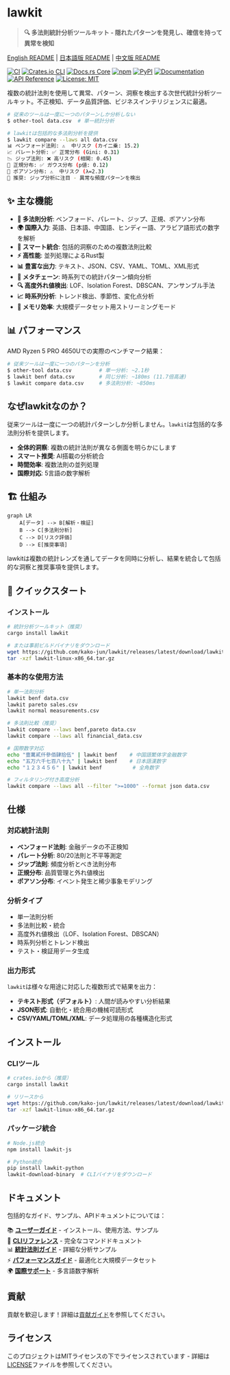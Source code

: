 # lawkit

> **🔍 多法則統計分析ツールキット - 隠れたパターンを発見し、確信を持って異常を検知**

[English README](README.md) | [日本語版 README](README_ja.md) | [中文版 README](README_zh.md)

[![CI](https://github.com/kako-jun/lawkit/actions/workflows/ci.yml/badge.svg)](https://github.com/kako-jun/lawkit/actions/workflows/ci.yml)
[![Crates.io CLI](https://img.shields.io/crates/v/lawkit.svg?label=lawkit-cli)](https://crates.io/crates/lawkit)
[![Docs.rs Core](https://docs.rs/lawkit-core/badge.svg)](https://docs.rs/lawkit-core)
[![npm](https://img.shields.io/npm/v/lawkit-js.svg?label=lawkit-js)](https://www.npmjs.com/package/lawkit-js)
[![PyPI](https://img.shields.io/pypi/v/lawkit-python.svg?label=lawkit-python)](https://pypi.org/project/lawkit-python/)
[![Documentation](https://img.shields.io/badge/📚%20ユーザーガイド-Documentation-green)](https://github.com/kako-jun/lawkit/tree/main/docs/index_ja.md)
[![API Reference](https://img.shields.io/badge/🔧%20API%20Reference-docs.rs-blue)](https://docs.rs/lawkit-core)
[![License: MIT](https://img.shields.io/badge/License-MIT-blue.svg)](LICENSE)

複数の統計法則を使用して異常、パターン、洞察を検出する次世代統計分析ツールキット。不正検知、データ品質評価、ビジネスインテリジェンスに最適。

```bash
# 従来のツールは一度に一つのパターンしか分析しない
$ other-tool data.csv  # 単一統計分析

# lawkitは包括的な多法則分析を提供
$ lawkit compare --laws all data.csv
📊 ベンフォード法則: ⚠️  中リスク (カイ二乗: 15.2)
📈 パレート分析: ✅ 正常分布 (Gini: 0.31)
📉 ジップ法則: ❌ 高リスク (相関: 0.45)
🔔 正規分布: ✅ ガウス分布 (p値: 0.12)
🎯 ポアソン分布: ⚠️  中リスク (λ=2.3)
🧠 推奨: ジップ分析に注目 - 異常な頻度パターンを検出
```

## ✨ 主な機能

- **🎯 多法則分析**: ベンフォード、パレート、ジップ、正規、ポアソン分布
- **🌍 国際入力**: 英語、日本語、中国語、ヒンディー語、アラビア語形式の数字を解析
- **🤖 スマート統合**: 包括的洞察のための複数法則比較
- **⚡ 高性能**: 並列処理によるRust製
- **📊 豊富な出力**: テキスト、JSON、CSV、YAML、TOML、XML形式
- **🔗 メタチェーン**: 時系列での統計パターン傾向分析
- **🔍 高度外れ値検出**: LOF、Isolation Forest、DBSCAN、アンサンブル手法
- **📈 時系列分析**: トレンド検出、季節性、変化点分析
- **🚀 メモリ効率**: 大規模データセット用ストリーミングモード

## 📊 パフォーマンス

AMD Ryzen 5 PRO 4650Uでの実際のベンチマーク結果：

```bash
# 従来ツールは一度に一つのパターンを分析
$ other-tool data.csv         # 単一分析: ~2.1秒
$ lawkit benf data.csv        # 同じ分析: ~180ms (11.7倍高速)
$ lawkit compare data.csv     # 多法則分析: ~850ms
```

## なぜlawkitなのか？

従来ツールは一度に一つの統計パターンしか分析しません。`lawkit`は包括的な多法則分析を提供します。

- **全体的洞察**: 複数の統計法則が異なる側面を明らかにします
- **スマート推奨**: AI搭載の分析統合
- **時間効率**: 複数法則の並列処理
- **国際対応**: 5言語の数字解析

## 🏗️ 仕組み

```mermaid
graph LR
    A[データ] --> B[解析・検証]
    B --> C[多法則分析]
    C --> D[リスク評価]
    D --> E[推奨事項]
```

lawkitは複数の統計レンズを通してデータを同時に分析し、結果を統合して包括的な洞察と推奨事項を提供します。

## 🚀 クイックスタート

### インストール

```bash
# 統計分析ツールキット（推奨）
cargo install lawkit

# または事前ビルドバイナリをダウンロード
wget https://github.com/kako-jun/lawkit/releases/latest/download/lawkit-linux-x86_64.tar.gz
tar -xzf lawkit-linux-x86_64.tar.gz
```

### 基本的な使用方法

```bash
# 単一法則分析
lawkit benf data.csv
lawkit pareto sales.csv
lawkit normal measurements.csv

# 多法則比較（推奨）
lawkit compare --laws benf,pareto data.csv
lawkit compare --laws all financial_data.csv

# 国際数字対応
echo "壹萬貳仟參佰肆拾伍" | lawkit benf    # 中国語繁体字金融数字
echo "五万六千七百八十九" | lawkit benf    # 日本語漢数字
echo "１２３４５６" | lawkit benf          # 全角数字

# フィルタリング付き高度分析
lawkit compare --laws all --filter ">=1000" --format json data.csv
```

## 仕様

### 対応統計法則

- **ベンフォード法則**: 金融データの不正検知
- **パレート分析**: 80/20法則と不平等測定  
- **ジップ法則**: 頻度分析とべき法則分布
- **正規分布**: 品質管理と外れ値検出
- **ポアソン分布**: イベント発生と稀少事象モデリング

### 分析タイプ

- 単一法則分析
- 多法則比較・統合
- 高度外れ値検出（LOF、Isolation Forest、DBSCAN）
- 時系列分析とトレンド検出
- テスト・検証用データ生成

### 出力形式

`lawkit`は様々な用途に対応した複数形式で結果を出力：

- **テキスト形式（デフォルト）**: 人間が読みやすい分析結果
- **JSON形式**: 自動化・統合用の機械可読形式
- **CSV/YAML/TOML/XML**: データ処理用の各種構造化形式

## インストール

### CLIツール

```bash
# crates.ioから（推奨）
cargo install lawkit

# リリースから
wget https://github.com/kako-jun/lawkit/releases/latest/download/lawkit-linux-x86_64.tar.gz
tar -xzf lawkit-linux-x86_64.tar.gz
```

### パッケージ統合

```bash
# Node.js統合
npm install lawkit-js

# Python統合
pip install lawkit-python
lawkit-download-binary  # CLIバイナリをダウンロード
```

## ドキュメント

包括的なガイド、サンプル、APIドキュメントについては：

📚 **[ユーザーガイド](https://github.com/kako-jun/lawkit/tree/main/docs/index_ja.md)** - インストール、使用方法、サンプル  
🔧 **[CLIリファレンス](https://github.com/kako-jun/lawkit/tree/main/docs/reference/cli-reference_ja.md)** - 完全なコマンドドキュメント  
📊 **[統計法則ガイド](https://github.com/kako-jun/lawkit/tree/main/docs/user-guide/examples_ja.md)** - 詳細な分析サンプル  
⚡ **[パフォーマンスガイド](https://github.com/kako-jun/lawkit/tree/main/docs/guides/performance_ja.md)** - 最適化と大規模データセット  
🌍 **[国際サポート](https://github.com/kako-jun/lawkit/tree/main/docs/user-guide/configuration_ja.md)** - 多言語数字解析

## 貢献

貢献を歓迎します！詳細は[貢献ガイド](CONTRIBUTING.md)を参照してください。

## ライセンス

このプロジェクトはMITライセンスの下でライセンスされています - 詳細は[LICENSE](LICENSE)ファイルを参照してください。
